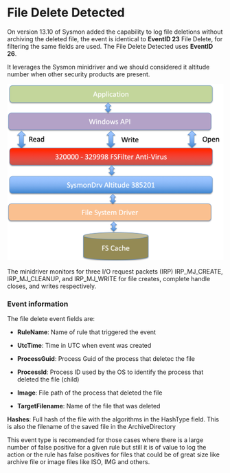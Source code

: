 File Delete Detected
====================

On version 13.10 of Sysmon added the capability to log file deletions without archiving the deleted file, the event is identical to **EventID 23** File Delete, for filtering the same fields are used. The File Delete Detected uses **EventID 26**.

It leverages the Sysmon minidriver and we should considered it altitude number when other security products are present.

![minifilter](./media/image36.png)

The minidriver monitors for three I/O request packets (IRP) IRP_MJ_CREATE, IRP_MJ_CLEANUP, and IRP_MJ_WRITE for file creates, complete handle closes, and writes respectively.


### Event information

The file delete event fields are:

* **RuleName**: Name of rule that triggered the event

* **UtcTime**: Time in UTC when event was created

* **ProcessGuid**: Process Guid of the process that deletec the file

* **ProcessId**: Process ID used by the OS to identify the process that deleted the file (child)

* **Image**: File path of the process that deleted the file

* **TargetFilename**: Name of the file that was deleted

**Hashes**: Full hash of the file with the algorithms in the HashType field. This is also the filename of the saved file in the ArchiveDirectory

This event type is recomended for those cases where there is a large number of false positive for a given rule but still it is of value to log the action or the rule has false positives for files that could be of great size like archive file or image files like ISO, IMG and others. 

